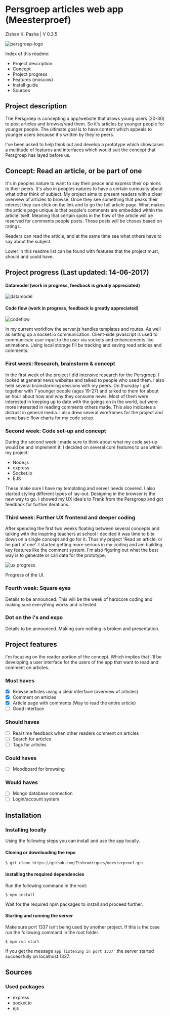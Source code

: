 # Persgroep articles web app (Meesterproef)

Zishan K. Pasha | V 0.3.5

![persgroep-logo](https://raw.githubusercontent.com/zishrodrigues/meesterproef/master/readme-files/pg-logo.png)

Index of this readme:
* Project description
* Concept
* Project progress
* Features (moscow)
* Install guide
* Sources

## Project description

The Persgroep is concepting a app/website that allows young users (20-30) to post articles and browse/read them. So it's articles by younger people for younger people. The ultimate goal is to have content which appeals to younger users because it's written by they're peers.

I've been asked to help think out and develop a prototype which showcases a multitude of features and interfaces which would suit the concept that Persgroep has layed before us.

## Concept: Read an article, or be part of one

It's in peoples nature to want to say their peace and express their opinions to their peers. It's also in peoples natures to have a certain curiousity about what other think of subject. My project aims to present readers with a clear overview of articles to browse. Once they see something that peaks their interest they can click on the link and to go the full article page. What makes the article page unique is that people's comments are embedded within the article itself. Meaning that certain spots in the flow of the article will be reserved for comments people posts. These posts will be choses based on ratings.

Readers can read the article, and at the same time see what others have to say about the subject.

Lower in this readme list can be found with features that the project must, should and could have.

## Project progress (Last updated: 14-06-2017)

#### Datamodel (work in progress, feedback is greatly appreciated)
![datamodel](https://raw.githubusercontent.com/zishrodrigues/meesterproef/master/readme-files/datamodel.jpg)

#### Code flow (work in progress, feedback is greatly appreciated)
![codeflow](https://raw.githubusercontent.com/zishrodrigues/meesterproef/master/readme-files/codeflow.jpg)

In my current workflow the server.js handles templates and routes. As well as setting up a socket.io communication. Client-side javascript is used to communicate user input to the user via sockets and enhancements like animations. Using local storage I'll be tracking and saving read articles and comments.

### First week: Research, brainstorm & concept

In the first week of the project I did intensive research for the Persgroep. I looked at general news websites and talked to people who used them. I also held several brainstorming sessions with my peers. On thursday I got together with 7 younger people (ages 19-27) and talked to them for about an hour about how and why they consume news. Most of them were interested in keeping up to date with the goings on in the world, but were more interested in reading comments others made. This also indicates a distrust in general media. I also drew several wireframes for the project and some basic flow charts for my code setup.

### Second week: Code set-up and concept

During the second week I made sure to think about what my code set-up would be and implement it. I decided on several core features to use within my project:

* Node.js
* express
* Socket.io
* EJS

These make sure I have my templating and server needs covered. I also started styling different types of lay-out. Designing in the browser is the new way to go. I showed my UX idea's to Frank from the Persgroep and got feedback for further iterations.

### Third week: Further UX frontend and deeper coding

After spending the first two weeks floating between several concepts and talking with the inspiring teachers at school I decided it was time to bite down on a single concept and go for it. Thus my project 'Read an article, or be part of one'. I started getting more serious in my coding and am building key features like the comment system. I'm also figuring out what the best way is to generate or call data for the prototype.

![ux progress](https://raw.githubusercontent.com/zishrodrigues/meesterproef/master/readme-files/progress.jpg)

Progress of the UI.

### Fourth week: Square eyes

Details to be announced. This will be the week of hardcore coding and making sure everything works and is tested.

### Dot on the i's and expo

Details to be announced. Making sure nothing is broken and presentation.

## Project features

I'm focusing on the reader portion of the concept. Which implies that I'll be developing a user interface for the users of the app that want to read and comment on articles.

### Must haves

- [x] Browse articles using a clear interface (overview of articles)
- [x] Comment on articles
- [x] Article page with comments (Way to read the entire article)
- [ ] Good interface

### Should haves

- [ ] Real time feedback when other readers comment on articles
- [ ] Search for articles
- [ ] Tags for articles

### Could haves

- [ ] Moodboard for browsing

### Would haves

- [ ] Mongo database connection
- [ ] Login/account system

## Installation
### Installing locally

Using the following steps you can install and use the app locally.

#### Cloning or downloading the repo

```
$ git clone https://github.com/Zishrodrigues/meesterproef.git
```
#### Installing the required dependencies
Run the following command in the root:
```
$ npm install
```
Wait for the required npm packages to install and proceed further.

#### Starting and running the server
Make sure port 1337 isn't being used by another project. If this is the case run the following command in the root folder.
```
$ npm run start
```
If you get the message `app listening in port 1337 ` the server started successfully on localhost:1337.

## Sources

### Used packages
* express
* socket.io
* ejs
